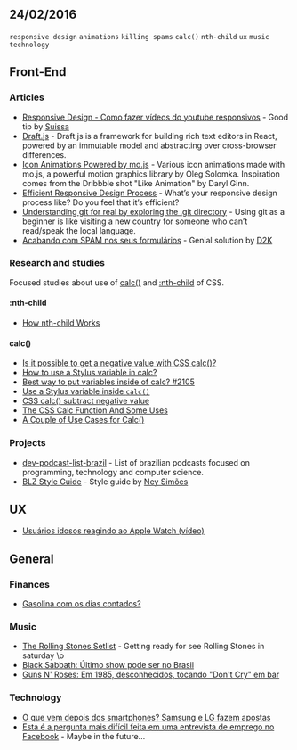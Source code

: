 24/02/2016
----------

`responsive design` `animations` `killing spams` `calc()` `nth-child` `ux` `music` `technology`

## Front-End

### Articles

* [Responsive Design - Como fazer vídeos do youtube responsivos](https://t.co/lc4uIXGexG) - Good tip by [Suissa](@suissa)
* [Draft.js](https://facebook.github.io/draft-js/) - Draft.js is a framework for building rich text editors in React, powered by an immutable model and abstracting over cross-browser differences.
* [Icon Animations Powered by mo.js](http://tympanus.net/codrops/2016/02/23/icon-animations-powered-by-mo-js/) - Various icon animations made with mo.js, a powerful motion graphics library by Oleg Solomka. Inspiration comes from the Dribbble shot "Like Animation" by Daryl Ginn.
* [Efficient Responsive Design Process](https://www.smashingmagazine.com/2016/02/efficient-responsive-design-process/) - What’s your responsive design process like? Do you feel that it’s efficient? 
* [Understanding git for real by exploring the .git directory](https://medium.freecodecamp.com/understanding-git-for-real-by-exploring-the-git-directory-1e079c15b807?gi=63d576c4360f#.xjh0acd30) - Using git as a beginner is like visiting a new country for someone who can’t read/speak the local language. 
* [Acabando com SPAM nos seus formulários](http://blog.da2k.com.br/2015/02/16/acabando-com-spam-nos-seus-formularios/#.Vs3vrp3IIeA.twitter) - Genial solution by [D2K](@fdaciuk)

### Research and studies

Focused studies about use of [calc()](https://developer.mozilla.org/en/docs/Web/CSS/calc) and [:nth-child](https://developer.mozilla.org/en-US/docs/Web/CSS/:nth-child) of CSS.

#### :nth-child 

- [How nth-child Works](https://css-tricks.com/how-nth-child-works/)

#### calc()

- [Is it possible to get a negative value with CSS calc()?](http://stackoverflow.com/questions/25205039/is-it-possible-to-get-a-negative-value-with-css-calc)
- [How to use a Stylus variable in calc?](http://stackoverflow.com/questions/32272158/how-to-use-a-stylus-variable-in-calc)
- [Best way to put variables inside of calc? #2105](https://github.com/stylus/stylus/issues/2105)
- [Use a Stylus variable inside `calc()`](http://codepen.io/thebabydino/pen/OPNZjO/)
- [CSS calc() subtract negative value](http://stackoverflow.com/questions/17782439/css-calc-subtract-negative-value) 
- [The CSS Calc Function And Some Uses](http://callmenick.com/post/the-css-calc-function-and-some-uses)
- [A Couple of Use Cases for Calc()](https://css-tricks.com/a-couple-of-use-cases-for-calc/)

### Projects

- [dev-podcast-list-brazil](https://github.com/erichideki/dev-podcast-list-brazil) - List of brazilian podcasts focused on programming, technology and computer science.
- [BLZ Style Guide](http://codepen.io/collection/nvOmWm/) - Style guide by [Ney Simões](@neysimoes)

## UX

- [Usuários idosos reagindo ao Apple Watch (vídeo)](https://t.co/YA3aSxAl4U)

## General 
 
### Finances

- [Gasolina com os dias contados?](http://seumadrugainvestimentos.blogspot.com.br/2016/02/gasolina-com-os-dias-contados.html)

### Music

- [The Rolling Stones Setlist](http://www.setlist.fm/setlist/the-rolling-stones/2016/estadio-do-maracana-rio-de-janeiro-brazil-1bf36120.html) - Getting ready for see Rolling Stones in saturday \o
- [Black Sabbath: Último show pode ser no Brasil](http://whiplash.net/materias/news_794/239056-blacksabbath.html)
- [Guns N' Roses: Em 1985, desconhecidos, tocando "Don't Cry" em bar](http://whiplash.net/materias/curiosidades/238774-gunsnroses.html)

### Technology

- [O que vem depois dos smartphones? Samsung e LG fazem apostas](https://t.co/R033s8XjWj)
- [Esta é a pergunta mais difícil feita em uma entrevista de emprego no Facebook](http://olhardigital.uol.com.br/pro/noticia/esta-e-a-pergunta-mais-dificil-feita-em-uma-entrevista-de-emprego-no-facebook/55405) - Maybe in the future...
